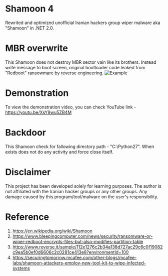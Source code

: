# Shamoon 4
Rewrited and optimized unofficial Iranian hackers group wiper malware aka "Shamoon" in .NET 2.0.

# MBR overwrite
This Shamoon does not destroy MBR sector vain like its brothers. Instead write message to boot screen, original bootloader code leaked from "Redboot" ransowmare by reverse engineering.
![Example](https://i.imgur.com/B1LUlbj.png)


# Demonstration
To view the demonstration video, you can check YouTube link - https://youtu.be/XsY9wu5ZB4M

# Backdoor
This Shamoon check for fallowing directory path - "C:\Python27". When exists does not do any activity and force close itself.

# Disclaimer
This project has been developed solely for learning purposes.
The author is not affiliated with the Iranian hacker groups or any other groups.
Any damage caused by this program/tool/malware on the user's responsibility.

# Reference
1. https://en.wikipedia.org/wiki/Shamoon
2. https://www.bleepingcomputer.com/news/security/ransomware-or-wiper-redboot-encrypts-files-but-also-modifies-partition-table
3. https://www.reverse.it/sample/112e1276c2b34a138d727ac29c6c0f19082c9ea5b0ef0d6606c2c0281ce413e8?environmentId=100
4. https://securingtomorrow.mcafee.com/other-blogs/mcafee-labs/shamoon-attackers-employ-new-tool-kit-to-wipe-infected-systems
